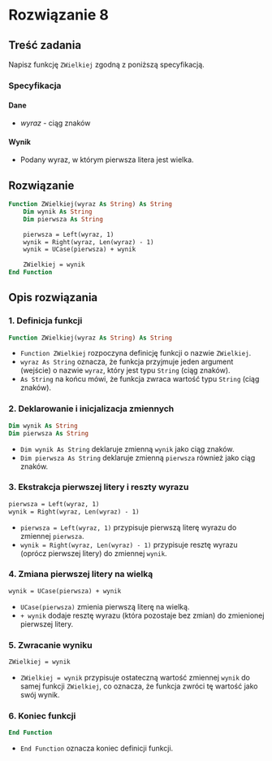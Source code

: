 # Rozwiązanie 8

## Treść zadania

Napisz funkcję `ZWielkiej` zgodną z poniższą specyfikacją.

### Specyfikacja

#### Dane

* $wyraz$ - ciąg znaków

#### Wynik

* Podany wyraz, w którym pierwsza litera jest wielka.

## Rozwiązanie

```vb
Function ZWielkiej(wyraz As String) As String
    Dim wynik As String
    Dim pierwsza As String
    
    pierwsza = Left(wyraz, 1)
    wynik = Right(wyraz, Len(wyraz) - 1)
    wynik = UCase(pierwsza) + wynik
    
    ZWielkiej = wynik
End Function
```

## Opis rozwiązania

### 1. Definicja funkcji

```vb
Function ZWielkiej(wyraz As String) As String
```

- `Function ZWielkiej` rozpoczyna definicję funkcji o nazwie `ZWielkiej`.
- `wyraz As String` oznacza, że funkcja przyjmuje jeden argument (wejście) o nazwie `wyraz`, który jest typu `String` (ciąg znaków).
- `As String` na końcu mówi, że funkcja zwraca wartość typu `String` (ciąg znaków).

### 2. Deklarowanie i inicjalizacja zmiennych

```vb
Dim wynik As String
Dim pierwsza As String
```

- `Dim wynik As String` deklaruje zmienną `wynik` jako ciąg znaków.
- `Dim pierwsza As String` deklaruje zmienną `pierwsza` również jako ciąg znaków.

### 3. Ekstrakcja pierwszej litery i reszty wyrazu

```vb
pierwsza = Left(wyraz, 1)
wynik = Right(wyraz, Len(wyraz) - 1)
```

- `pierwsza = Left(wyraz, 1)` przypisuje pierwszą literę wyrazu do zmiennej `pierwsza`.
- `wynik = Right(wyraz, Len(wyraz) - 1)` przypisuje resztę wyrazu (oprócz pierwszej litery) do zmiennej `wynik`.

### 4. Zmiana pierwszej litery na wielką

```vb
wynik = UCase(pierwsza) + wynik
```

- `UCase(pierwsza)` zmienia pierwszą literę na wielką.
- `+ wynik` dodaje resztę wyrazu (która pozostaje bez zmian) do zmienionej pierwszej litery.

### 5. Zwracanie wyniku

```vb
ZWielkiej = wynik
```

- `ZWielkiej = wynik` przypisuje ostateczną wartość zmiennej `wynik` do samej funkcji `ZWielkiej`, co oznacza, że funkcja zwróci tę wartość jako swój wynik.

### 6. Koniec funkcji

```vb
End Function
```

- `End Function` oznacza koniec definicji funkcji.
